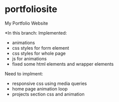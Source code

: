 # portfoliosite
My Portfolio Website

*In this branch:
Implemented:
  - animations
  - css styles for form element
  - css styles for whole page
  - js for animations
  - fixed some html elements and wrapper elements

Need to implment:
  - responsive css using media queries
  - home page animation loop
  - projects section css and animation
